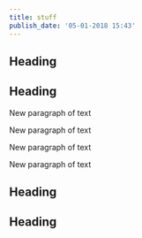 ```yaml
---
title: stuff
publish_date: '05-01-2018 15:43'
---
```


<h2>Heading</h2>
<h2>Heading</h2>
<p>New paragraph of text</p>
<p>New paragraph of text</p>
<p>New paragraph of text</p>
<p>New paragraph of text</p>
<h2>Heading</h2>
<h2>Heading</h2>

